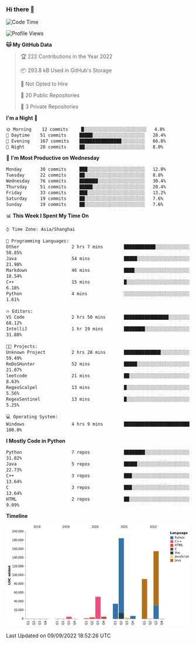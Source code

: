 ### Hi there 👋

<!--START_SECTION:waka-->
![Code Time](http://img.shields.io/badge/Code%20Time-549%20hrs%2043%20mins-blue)

![Profile Views](http://img.shields.io/badge/Profile%20Views-0-blue)

**🐱 My GitHub Data** 

> 🏆 222 Contributions in the Year 2022
 > 
> 📦 293.8 kB Used in GitHub's Storage 
 > 
> 🚫 Not Opted to Hire
 > 
> 📜 20 Public Repositories 
 > 
> 🔑 3 Private Repositories  
 > 
**I'm a Night 🦉** 

```text
🌞 Morning    12 commits     █░░░░░░░░░░░░░░░░░░░░░░░░   4.8% 
🌆 Daytime    51 commits     █████░░░░░░░░░░░░░░░░░░░░   20.4% 
🌃 Evening    167 commits    ████████████████░░░░░░░░░   66.8% 
🌙 Night      20 commits     ██░░░░░░░░░░░░░░░░░░░░░░░   8.0%

```
📅 **I'm Most Productive on Wednesday** 

```text
Monday       30 commits     ███░░░░░░░░░░░░░░░░░░░░░░   12.0% 
Tuesday      22 commits     ██░░░░░░░░░░░░░░░░░░░░░░░   8.8% 
Wednesday    76 commits     ███████░░░░░░░░░░░░░░░░░░   30.4% 
Thursday     51 commits     █████░░░░░░░░░░░░░░░░░░░░   20.4% 
Friday       33 commits     ███░░░░░░░░░░░░░░░░░░░░░░   13.2% 
Saturday     19 commits     ██░░░░░░░░░░░░░░░░░░░░░░░   7.6% 
Sunday       19 commits     ██░░░░░░░░░░░░░░░░░░░░░░░   7.6%

```


📊 **This Week I Spent My Time On** 

```text
⌚︎ Time Zone: Asia/Shanghai

💬 Programming Languages: 
Other                    2 hrs 7 mins        ████████████░░░░░░░░░░░░░   50.85% 
Java                     54 mins             █████░░░░░░░░░░░░░░░░░░░░   21.98% 
Markdown                 46 mins             ████░░░░░░░░░░░░░░░░░░░░░   18.54% 
C++                      15 mins             █░░░░░░░░░░░░░░░░░░░░░░░░   6.18% 
Python                   4 mins              ░░░░░░░░░░░░░░░░░░░░░░░░░   1.61%

🔥 Editors: 
VS Code                  2 hrs 50 mins       █████████████████░░░░░░░░   68.12% 
IntelliJ                 1 hr 19 mins        ████████░░░░░░░░░░░░░░░░░   31.88%

🐱‍💻 Projects: 
Unknown Project          2 hrs 28 mins       ██████████████░░░░░░░░░░░   59.49% 
ReDoSHunter              52 mins             █████░░░░░░░░░░░░░░░░░░░░   21.07% 
leetcode                 21 mins             ██░░░░░░░░░░░░░░░░░░░░░░░   8.63% 
RegexScalpel             13 mins             █░░░░░░░░░░░░░░░░░░░░░░░░   5.56% 
RegexSentinel            13 mins             █░░░░░░░░░░░░░░░░░░░░░░░░   5.25%

💻 Operating System: 
Windows                  4 hrs 9 mins        █████████████████████████   100.0%

```

**I Mostly Code in Python** 

```text
Python                   7 repos             ████████░░░░░░░░░░░░░░░░░   31.82% 
Java                     5 repos             █████░░░░░░░░░░░░░░░░░░░░   22.73% 
C++                      3 repos             ███░░░░░░░░░░░░░░░░░░░░░░   13.64% 
C                        3 repos             ███░░░░░░░░░░░░░░░░░░░░░░   13.64% 
HTML                     2 repos             ██░░░░░░░░░░░░░░░░░░░░░░░   9.09%

```


**Timeline**

![Chart not found](https://raw.githubusercontent.com/SuperMaxine/SuperMaxine/main/charts/bar_graph.png) 


 Last Updated on 09/09/2022 18:52:26 UTC
<!--END_SECTION:waka-->

<!--
**SuperMaxine/SuperMaxine** is a ✨ _special_ ✨ repository because its `README.md` (this file) appears on your GitHub profile.

Here are some ideas to get you started:

- 🔭 I’m currently working on ...
- 🌱 I’m currently learning ...
- 👯 I’m looking to collaborate on ...
- 🤔 I’m looking for help with ...
- 💬 Ask me about ...
- 📫 How to reach me: ...
- 😄 Pronouns: ...
- ⚡ Fun fact: ...
-->

